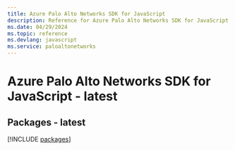 ```yaml
---
title: Azure Palo Alto Networks SDK for JavaScript
description: Reference for Azure Palo Alto Networks SDK for JavaScript
ms.date: 04/29/2024
ms.topic: reference
ms.devlang: javascript
ms.service: paloaltonetworks
---
```

# Azure Palo Alto Networks SDK for JavaScript - latest
## Packages - latest
[!INCLUDE [packages](palo-alto-networks-index.md)]